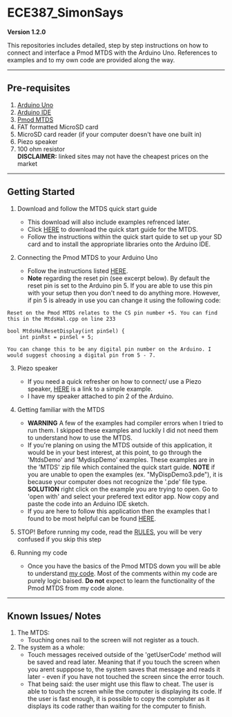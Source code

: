 # ECE387_SimonSays

**Version 1.2.0**

This repositories includes detailed, step by step instructions on how to connect and interface a Pmod MTDS with the Arduino Uno. References to examples and to my own code are provided along the way.

---

## Pre-requisites

1. [Arduino Uno](https://store.arduino.cc/usa/arduino-uno-rev3)
2. [Arduino IDE](https://www.arduino.cc/en/Main/Software)
3. [Pmod MTDS](https://store.digilentinc.com/pmod-mtds-multi-touch-display-system/)
4. FAT formatted MicroSD card
5. MicroSD card reader (if your computer doesn't have one built in)
6. Piezo speaker
7. 100 ohm resistor  
**DISCLAIMER:** linked sites may not have the cheapest prices on the market

---

## Getting Started

1. Download and follow the MTDS quick start guide
   * This download will also include examples refrenced later.
   * Click [HERE](https://reference.digilentinc.com/reference/software/mtds/start) to download the quick start guide for the MTDS.
   * Follow the instructions within the quick start quide to set up your SD card and to install the appropriate libraries onto the Arduino IDE.

2. Connecting the Pmod MTDS to your Arduino Uno
   * Follow the instructions listed [HERE](https://forum.digilentinc.com/topic/9302-how-to-connect-a-pmod-mtds-to-an-arduino-uno/).
   * **Note** regarding the reset pin (see excerpt below). By default the reset pin is set to the Arduino pin 5. If you are able to use this pin with your setup then you don't need to do anything more. However, if pin 5 is already in use you can change it using the following code: 
```
Reset on the Pmod MTDS relates to the CS pin number +5. You can find this in the MtdsHal.cpp on line 233  

bool MtdsHalResetDisplay(int pinSel) {
    int pinRst = pinSel + 5;

You can change this to be any digital pin number on the Arduino. I would suggest choosing a digital pin from 5 - 7.
```
3. Piezo speaker
   * If you need a quick refresher on how to connect/ use a Piezo speaker, [HERE](https://programmingelectronics.com/an-easy-way-to-make-noise-with-arduino-using-tone/) is a link to a simple example.
   * I have my speaker attached to pin 2 of the Arduino.
   
4. Getting familiar with the MTDS
   * **WARNING** A few of the examples had compiler errors when I tried to run them. I skipped these examples and luckily I did not need them to understand how to use the MTDS.
   * If you're planing on using the MTDS outside of this application, it would be in your best interest, at this point, to go through the 'MtdsDemo' and 'MydispDemo' examples. These examples are in the 'MTDS' zip file which contained the quick start guide. **NOTE** if you are unable to open the examples (ex. "MyDispDemo3.pde"), it is because your computer does not recognize the '.pde' file type. **SOLUTION** right click on the example you are trying to open. Go to 'open with' and select your prefered text editor app. Now copy and paste the code into an Arduino IDE sketch.
   * If you are here to follow this application then the examples that I found to be most helpful can be found [HERE](https://github.com/NicholsKyle/ECE387_SimonSays/tree/master/Example_Code). 

5. STOP! Before running my code, read the [RULES](https://github.com/NicholsKyle/ECE387_SimonSays/blob/master/Added_Value/Rules:Instructions_SimonSays.pdf), you will be very confused if you skip this step

6. Running my code
   * Once you have the basics of the Pmod MTDS down you will be able to understand [my code](https://github.com/NicholsKyle/ECE387_SimonSays/tree/master/Added_Value/SimonSays_Game). Most of the comments within my code are purely logic baised. **Do not** expect to learn the functionality of the Pmod MTDS from my code alone.


---

## Known Issues/ Notes

1. The MTDS:
   * Touching ones nail to the screen will not register as a touch. 
2. The system as a whole:
   * Touch messages received outside of the 'getUserCode' method will be saved and read later. Meaning that if you touch the screen when you arent supppose to, the system saves that message and reads it later - even if you have not touched the screen since the error touch.
   * That being said: the user might use this flaw to cheat. The user is able to touch the screen while the computer is displaying its code. If the user is fast enough, it is possible to copy the compluter as it displays its code rather than waiting for the computer to finish.





